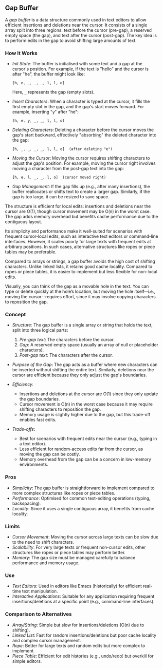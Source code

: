 
## Gap Buffer

A *gap buffer* is a data structure commonly used in text editors to allow efficient insertions
and deletions near the cursor. It consists of a single array split into three regions: text before
the cursor (pre-gap), a reserved empty space (the gap), and text after the cursor (post-gap).
The key idea is to perform edits in the gap to avoid shifting large amounts of text.


### How It Works

- *Init State*: The buffer is initialised with some text and a gap at the cursor's position.
For example, if the text is "hello" and the cursor is after "he", the buffer might look like:
  ```
  [h, e, _, _, _, l, l, o]
  ```
  Here, `_` represents the gap (empty slots).

- *Insert Characters*: When a character is typed at the cursor, it fills the first empty slot
in the gap, and the gap's start moves forward. For example, inserting "y" after "he":

  ```
  [h, e, y, _, _, l, l, o]
  ```

- *Deleting Characters*: Deleting a character before the cursor moves the gap's start backward,
effectively "absorbing" the deleted character into the gap:

  ```
  [h, _, _, _, _, l, l, o]  (after deleting "e")
  ```

- *Moving the Cursor*: Moving the cursor requires shifting characters to adjust the gap's position.
For example, moving the cursor right involves moving a character from the post-gap text into the gap:
  ```
  [h, e, l, _, _, l, o]  (cursor moved right)
  ```

- *Gap Management*: If the gap fills up (e.g., after many insertions), the buffer reallocates or
shifts text to create a larger gap. Similarly, if the gap is too large, it can be resized to save space.


The structure is efficient for local edits: insertions and deletions near the cursor are O(1), though
cursor movement may be O(n) in the worst case. The gap adds memory overhead but benefits
cache performance due to the contiguous layout.

Its simplicity and performance make it well-suited for scenarios with frequent cursor-local edits,
such as interactive text editors or command-line interfaces. However, it scales poorly for large
texts with frequent edits at arbitrary positions. In such cases, alternative structures like ropes
or piece tables may be preferable.

Compared to arrays or strings, a gap buffer avoids the high cost of shifting characters. Unlike linked
lists, it retains good cache locality. Compared to ropes or piece tables, it is easier to implement
but less flexible for non-local edits.

Visually, you can think of the gap as a movable hole in the text. You can type or delete quickly at
the hole’s location, but moving the hole itself--i.e., moving the cursor--requires effort, since it may
involve copying characters to reposition the gap.


### Concept

- *Structure*: The gap buffer is a single array or string that holds the text, split into three
  logical parts:
  1. *Pre-gap text*: The characters before the cursor.
  2. *Gap*: A reserved empty space (usually an array of null or placeholder characters).
  3. *Post-gap text*: The characters after the cursor.
- *Purpose of the Gap*: The gap acts as a buffer where new characters can be inserted without
shifting the entire text. Similarly, deletions near the cursor are efficient because they only
adjust the gap's boundaries.

- *Efficiency*:
  - Insertions and deletions at the cursor are O(1) since they only update the gap boundaries.
  - Cursor movement is O(n) in the worst case because it may require shifting characters to
    reposition the gap.
  - Memory usage is slightly higher due to the gap, but this trade-off enables fast edits.
- *Trade-offs*:
  - Best for scenarios with frequent edits near the cursor (e.g., typing in a text editor).
  - Less efficient for random-access edits far from the cursor, as moving the gap can be costly.
  - Memory overhead from the gap can be a concern in low-memory environments.


### Pros

- *Simplicity*: The gap buffer is straightforward to implement compared to more complex structures
  like ropes or piece tables.
- *Performance*: Optimised for common text-editing operations (typing, backspacing).
- *Locality*: Since it uses a single contiguous array, it benefits from cache locality.


### Limits

- *Cursor Movement*: Moving the cursor across large texts can be slow due to the need to shift characters.
- *Scalability*: For very large texts or frequent non-cursor edits, other structures like ropes or piece
  tables may perform better.
- *Memory*: The gap size must be managed carefully to balance performance and memory usage.


### Use

- *Text Editors*: Used in editors like Emacs (historically) for efficient real-time text manipulation.
- *Interactive Applications*: Suitable for any application requiring frequent insertions/deletions at a
   specific point (e.g., command-line interfaces).


### Comparison to Alternatives

- *Array/String*: Simple but slow for insertions/deletions (O(n) due to shifting).
- *Linked List*: Fast for random insertions/deletions but poor cache locality and complex cursor management.
- *Rope*: Better for large texts and random edits but more complex to implement.
- *Piece Table*: Efficient for edit histories (e.g., undo/redo) but overkill for simple editors.
